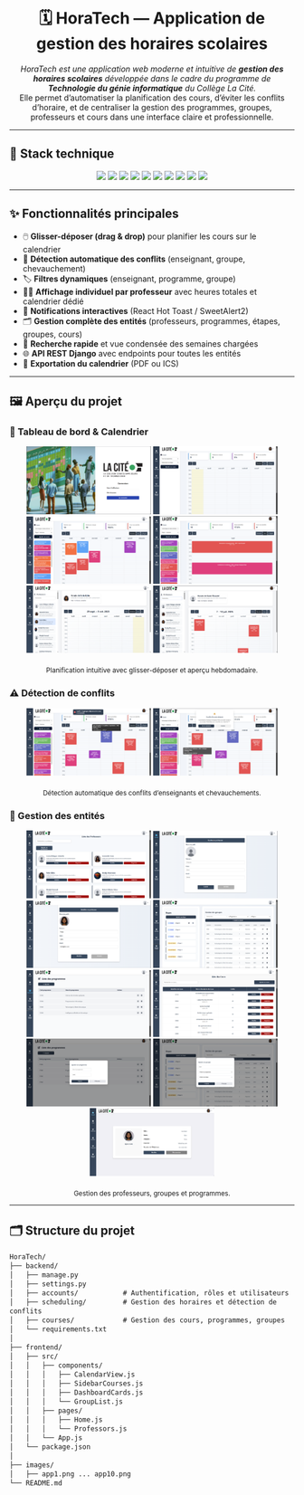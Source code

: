 <h1 align="center">🗓️ HoraTech — Application de gestion des horaires scolaires</h1>

<p align="center">
  <i>HoraTech est une application web moderne et intuitive de <b>gestion des horaires scolaires</b> développée dans le cadre du programme de <b>Technologie du génie informatique</b> du Collège La Cité.</i><br>
  Elle permet d’automatiser la planification des cours, d’éviter les conflits d’horaire, et de centraliser la gestion des programmes, groupes, professeurs et cours dans une interface claire et professionnelle.
</p>

---

## 🧰 Stack technique

<p align="center">
  <img src="https://img.shields.io/badge/React-18-61DAFB?logo=react&logoColor=000&style=for-the-badge&labelColor=fff"/>
  <img src="https://img.shields.io/badge/Django%20REST-092E20?logo=django&logoColor=fff&style=for-the-badge"/>
  <img src="https://img.shields.io/badge/PostgreSQL-4169E1?logo=postgresql&logoColor=fff&style=for-the-badge"/>
  <img src="https://img.shields.io/badge/Python-3776AB?logo=python&logoColor=fff&style=for-the-badge"/>
  <img src="https://img.shields.io/badge/JavaScript-ES6-F7DF1E?logo=javascript&logoColor=000&style=for-the-badge&labelColor=fff"/>
  <img src="https://img.shields.io/badge/Bootstrap-7952B3?logo=bootstrap&logoColor=fff&style=for-the-badge"/>
  <img src="https://img.shields.io/badge/FullCalendar-2C3E50?logo=google-calendar&logoColor=fff&style=for-the-badge"/>
  <img src="https://img.shields.io/badge/Axios-5A29E4?style=for-the-badge"/>
  <img src="https://img.shields.io/badge/CORS-0052CC?style=for-the-badge"/>
  <img src="https://img.shields.io/badge/Git-F05032?logo=git&logoColor=fff&style=for-the-badge"/>
</p>

---

## ✨ Fonctionnalités principales

- 🖱️ **Glisser-déposer (drag & drop)** pour planifier les cours sur le calendrier  
- 🧠 **Détection automatique des conflits** (enseignant, groupe, chevauchement)  
- 🏷️ **Filtres dynamiques** (enseignant, programme, groupe)  
- 👩‍🏫 **Affichage individuel par professeur** avec heures totales et calendrier dédié  
- 🔔 **Notifications interactives** (React Hot Toast / SweetAlert2)  
- 🗂️ **Gestion complète des entités** (professeurs, programmes, étapes, groupes, cours)  
- 🔎 **Recherche rapide** et vue condensée des semaines chargées  
- 🌐 **API REST Django** avec endpoints pour toutes les entités  
- 🧾 **Exportation du calendrier** (PDF ou ICS)

---



## 🖼️ Aperçu du projet

### 🧭 Tableau de bord & Calendrier
<p align="center">
   <img src="images/app9.png" width="220"/>
   <img src="images/app11.png" width="220"/>
  <img src="images/app1.png" width="220"/>
  <img src="images/app13.png" width="220"/>
  <img src="images/app5.png" width="220"/>
  <img src="images/app16.png" width="220"/>
</p>
<p align="center"><sub>Planification intuitive avec glisser-déposer et aperçu hebdomadaire.</sub></p>

### ⚠️ Détection de conflits
<p align="center">
  <img src="images/app14.png" width="220"/>
  <img src="images/app15.png" width="220"/>
  
</p>
<p align="center"><sub>Détection automatique des conflits d’enseignants et chevauchements.</sub></p>

### 🧩 Gestion des entités
<p align="center">
  <img src="images/app2.png" width="220"/>
  <img src="images/app3.png" width="220"/>
  <img src="images/app4.png" width="220"/>
   <img src="images/app6.png" width="220"/>
  <img src="images/app7.png" width="220"/>
  <img src="images/app8.png" width="220"/>
   <img src="images/app17.png" width="220"/>
  <img src="images/app18.png" width="220"/>
  <img src="images/app10.png" width="220"/>
  
</p>
<p align="center"><sub>Gestion des professeurs, groupes et programmes.</sub></p>


---

## 🗂️ Structure du projet

```text
HoraTech/
├── backend/
│   ├── manage.py
│   ├── settings.py
│   ├── accounts/           # Authentification, rôles et utilisateurs
│   ├── scheduling/         # Gestion des horaires et détection de conflits
│   ├── courses/            # Gestion des cours, programmes, groupes
│   └── requirements.txt
│
├── frontend/
│   ├── src/
│   │   ├── components/
│   │   │   ├── CalendarView.js
│   │   │   ├── SidebarCourses.js
│   │   │   ├── DashboardCards.js
│   │   │   └── GroupList.js
│   │   ├── pages/
│   │   │   ├── Home.js
│   │   │   └── Professors.js
│   │   └── App.js
│   └── package.json
│
├── images/
│   ├── app1.png ... app10.png
└── README.md
